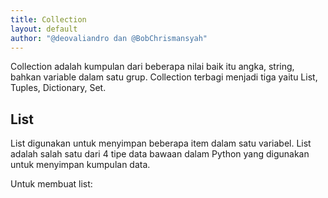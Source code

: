 ```yaml
---
title: Collection
layout: default
author: "@deovaliandro dan @BobChrismansyah"
---
```


Collection adalah kumpulan dari beberapa nilai baik itu angka, string, bahkan variable
dalam satu grup. Collection terbagi menjadi tiga yaitu List, Tuples, Dictionary, Set.

## List

List digunakan untuk menyimpan beberapa item dalam satu variabel. List adalah salah
satu dari 4 tipe data bawaan dalam Python yang digunakan untuk menyimpan kumpulan
data.

Untuk membuat list:

```python
```
